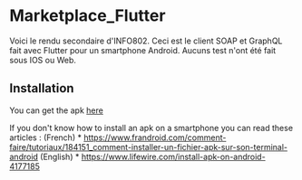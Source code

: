 # Marketplace_Flutter

  Voici le rendu secondaire d'INFO802.
  Ceci est le client SOAP et GraphQL fait avec Flutter pour un smartphone Android.
  Aucuns test n'ont été fait sous IOS ou Web.


## Installation

  You can get the apk [here](Marketplace.apk)
  
  If you don't know how to install an apk on a smartphone you can read these articles : 
  (French)  * https://www.frandroid.com/comment-faire/tutoriaux/184151_comment-installer-un-fichier-apk-sur-son-terminal-android
  (English) * https://www.lifewire.com/install-apk-on-android-4177185
